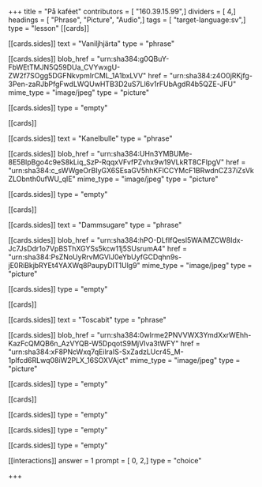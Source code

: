 +++
title = "På kaféet"
contributors = [ "160.39.15.99",]
dividers = [ 4,]
headings = [ "Phrase", "Picture", "Audio",]
tags = [ "target-language:sv",]
type = "lesson"
[[cards]]

[[cards.sides]]
text = "Vaniljhjärta"
type = "phrase"

[[cards.sides]]
blob_href = "urn:sha384:g0QBuY-FbWEtTMJN5Q59DUa_CVYwxgU-ZW2f7SOgg5DGFNkvpmIrCML_1A1bxLVV"
href = "urn:sha384:z4O0jRKjfg-3Pen-zaRJbPfgFwdLWQUwHTB3D2uS7Ll6v1rFUbAgdR4b5QZE-JFU"
mime_type = "image/jpeg"
type = "picture"

[[cards.sides]]
type = "empty"

[[cards]]

[[cards.sides]]
text = "Kanelbulle"
type = "phrase"

[[cards.sides]]
blob_href = "urn:sha384:UHn3YMBUMe-8E5BlpBgo4c9eS8kLiq_SzP-RqqxVFvfPZvhx9w19VLkRT8CFIpgV"
href = "urn:sha384:c_sWWgeOrBIyGX6SEsaGV5hhKFlCCYMcF1BRwdnCZ37iZsVkZLObnth0ufWU_qIE"
mime_type = "image/jpeg"
type = "picture"

[[cards.sides]]
type = "empty"

[[cards]]

[[cards.sides]]
text = "Dammsugare"
type = "phrase"

[[cards.sides]]
blob_href = "urn:sha384:hPO-DLfIfQesl5WAiMZCW8Idx-Jc7JsDdr1o7VpBSThXGYSs5kcw11j5SUsrumA4"
href = "urn:sha384:PsZNoUyRrvMGVlJ0eYbUyfGCDqhn9s-jE0RiBkjbRYEt4YAXWq8PaupyDIT1Ulg9"
mime_type = "image/jpeg"
type = "picture"

[[cards.sides]]
type = "empty"

[[cards]]

[[cards.sides]]
text = "Toscabit"
type = "phrase"

[[cards.sides]]
blob_href = "urn:sha384:0wlrme2PNVVWX3YmdXxrWEhh-KazFcQMQB6n_AzVYQB-W5DpqotS9MjVIva3tWFY"
href = "urn:sha384:xF8PNcWxq7qEilraIS-SxZadzLUcr45_M-1pIfcd6RLwq08iW2PLX_16SOXVAjct"
mime_type = "image/jpeg"
type = "picture"

[[cards.sides]]
type = "empty"

[[cards]]

[[cards.sides]]
type = "empty"

[[cards.sides]]
type = "empty"

[[cards.sides]]
type = "empty"

[[interactions]]
answer = 1
prompt = [ 0, 2,]
type = "choice"

+++
